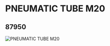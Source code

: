 # PNEUMATIC TUBE M20
## 87950
![PNEUMATIC TUBE M20](https://lc-www-live-s.legocdn.com/media/bricks/5/2/4563307.jpg)